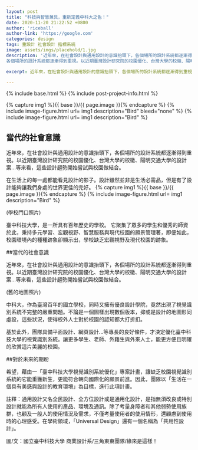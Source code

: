 ```yaml
---
layout: post
title: "科技與智慧兼具，重新定義中科大之色！"
date: 2020-11-20 21:22:52 +0800
author: 'riceball'
author-link: 'https://google.com'
categories: design
tags: 重設計 社會設計 指標系統
image: assets/imgs/placehold/1.jpg
description: '近年來，在社會設計與通用設計的意識抬頭下，各個場所的設計系統都逐漸得到重視。以近期臺灣設計研究院的校園優化、台灣大學的校徽、陽明交通大學的設計案…等來看，這些設計趨勢開始嘗試與校園做結合近年來，在社會設計與通用設計的意識抬頭下，<br><br>
各個場所的設計系統都逐漸得到重視。以近期臺灣設計研究院的校園優化、台灣大學的校徽、陽明交通大學的設計案…等來看，這些設計趨勢開始嘗試與校園做結合。'

excerpt: 近年來，在社會設計與通用設計的意識抬頭下，各個場所的設計系統都逐漸得到重視。台灣大學的校徽、陽明交通大學的設計案…。

---
```

{% include base.html %}
{% include post-project-info.html %}







{% capture img1 %}{{ base }}/{{ page.image }}{% endcapture %}
{% include image-figure.html url= img1 description="Bird" bleed="none" %}
{% include image-figure.html url= img1 description="Bird" %}


<!-- <img src="{{ './assets/imgs/placehold/3.jpg' | relative_url }}" alt="Site Logo">

<img src="{{ './assets/imgs/placehold/4.jpg' | relative_url }}" alt="Site Logo">

<img src="{{ './assets/imgs/placehold/5.jpg' | relative_url }}" alt="Site Logo"> -->

## 當代的社會意識


近年來，在社會設計與通用設計的意識抬頭下，各個場所的設計系統都逐漸得到重視。以近期臺灣設計研究院的校園優化、台灣大學的校徽、陽明交通大學的設計案…等來看，這些設計趨勢開始嘗試與校園做結合。


在生活上的每一處都能看見設計的影子。設計雖然並非是生活必需品，但是有了設計能夠讓我們身處的世界更佳的完好。
{% capture img1 %}{{ base }}/{{ page.image }}{% endcapture %}
{% include image-figure.html url= img1 description="Bird" %}

(學校門口照片)


臺中科技大學，是一所具有百年歷史的學校。
它聚集了眾多的學生和優秀的師資於此，秉持多元學習、宏觀視野、智慧服務與現代校園的願景管理著，即便如此，校園環境內的種種跡象卻顯示出，學校缺乏宏觀視野及現代校園的跡象。


##當代的社會意識


近年來，在社會設計與通用設計的意識抬頭下，各個場所的設計系統都逐漸得到重視。以近期臺灣設計研究院的校園優化、台灣大學的校徽、陽明交通大學的設計案…等來看，這些設計趨勢開始嘗試與校園做結合。


(舊的地圖照片)


中科大，作為臺灣百年的國立學校，同時又擁有優良設計學院，竟然出現了視覺識別系統不完整的嚴重問題。不論是一個圖樣出現數個版本，抑或是設計的地圖形同虛設，這些狀況，使得校外人士對於校園的認知都大打折扣。

基於此外，團隊具備平面設計、網頁設計…等專長的良好條件，才決定優化臺中科技大學的視覺識別系統。讓更多學生、老師、外籍生與外來人士，能更方便且明確的欣賞這片美麗的校園。


##對於未來的期盼


希望，藉由一「臺中科技大學視覺識別系統優化」專案計畫，讓缺乏校園視覺識別系統的它能重獲新生，更能符合朝向國際化的願景前進。因此，團隊以「生活在一個具有美感與設計的教育環境」為目標，進行此項計畫。


註釋：通用設計又名全民設計、全方位設計或是通用化設計，是指無須改良或特別設計就能為所有人使用的產品、環境及通訊。除了考量身障者和其他弱勢使用族群，也顧及一般人的使用情況及需求，不僅考量使用者的使用情形，還顧慮到使用時的心理感受。在學術領域，「Universal Design」還有一個名稱為「共用性設計」。


圖/文：國立臺中科技大學 商業設計系/三角東東團隊/緣來是這樣！
